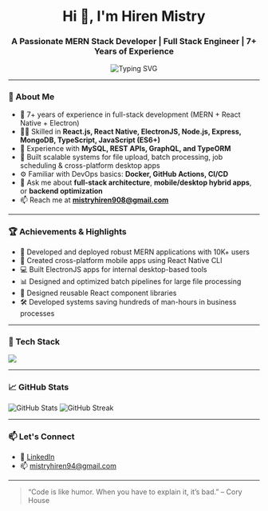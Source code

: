 <h1 align="center">Hi 👋, I'm Hiren Mistry</h1>
<h3 align="center">A Passionate MERN Stack Developer | Full Stack Engineer | 7+ Years of Experience</h3>

<p align="center">
  <img src="https://readme-typing-svg.demolab.com/?lines=Full+Stack+Developer;MERN+Stack+Specialist;Backend+Expert+%7C+Node.js+%2B+Express;React+%7C+MongoDB+%7C+TypeScript;Always+Learning+%26+Building&center=true&width=800&height=45" alt="Typing SVG">
</p>

---

### 🚀 About Me

- 🧠 7+ years of experience in full-stack development (MERN + React Native + Electron)
- 👨‍💻 Skilled in **React.js, React Native, ElectronJS, Node.js, Express, MongoDB, TypeScript, JavaScript (ES6+)**
- 💾 Experience with **MySQL, REST APIs, GraphQL, and TypeORM**
- 📁 Built scalable systems for file upload, batch processing, job scheduling & cross-platform desktop apps
- ⚙️ Familiar with DevOps basics: **Docker, GitHub Actions, CI/CD**
- 💬 Ask me about **full-stack architecture**, **mobile/desktop hybrid apps**, or **backend optimization**
- 📫 Reach me at **mistryhiren908@gmail.com**

---

### 🏆 Achievements & Highlights

- 🚀 Developed and deployed robust MERN applications with 10K+ users
- 📱 Created cross-platform mobile apps using React Native CLI
- 💻 Built ElectronJS apps for internal desktop-based tools
- 📊 Designed and optimized batch pipelines for large file processing
- 🧪 Designed reusable React component libraries
- 🛠 Developed systems saving hundreds of man-hours in business processes

---

### 🧰 Tech Stack

<p align="left">
  <img src="https://skillicons.dev/icons?i=react,reactnative,electron,nodejs,express,mongodb,typescript,javascript,mysql,html,css,git,docker,graphql" />
</p>

---

### 📈 GitHub Stats

<p align="left">
  <img src="https://github-readme-stats.vercel.app/api?username=mistryhiren94&show_icons=true&theme=radical" alt="GitHub Stats" />
  <img src="https://github-readme-streak-stats.herokuapp.com/?user=mistryhiren94&theme=radical" alt="GitHub Streak" />
</p>

---

### 📫 Let's Connect

- 💼 <a href="https://www.linkedin.com/in/hiren-mistry94/" target="_blank" rel="noopener noreferrer">LinkedIn</a>
- 📫 <a href="mailto:mistryhiren94@gmail.com">mistryhiren94@gmail.com</a>

---

> “Code is like humor. When you have to explain it, it’s bad.” – Cory House
